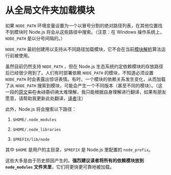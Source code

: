 # 从全局文件夹加载模块

如果 `NODE_PATH` 环境变量设置为一个以冒号分割的绝对路径列表，在其他位置找不到模块时 Node.js 将会从这些路径中搜索。（注意：在 Windows 操作系统上，`NODE_PATH` 是以分号间隔的。）

`NODE_PATH` 最初创建用以支持从不同路径加载模块，它不会在当前[模块解析](./all_together.md#)算法运行前被使用。

虽然目前仍然支持 `NODE_PATH` ，但在 Node.js 生态系统约定依赖模块的存放路径后已经很少用到了。人们有时部署依赖 `NODE_PATH` 的模块，不知道必须设置 `NODE_PATH` 时会表露出惊讶表情。有时，一个模块的依赖关系发生变化，从而加载了从 `NODE_PATH` 搜索到模块，可能会产生一个不同版本（甚至不同的模块）。（这一段的[原文](https://nodejs.org/dist/latest-v5.x/docs/api/modules.html#modules_loading_from_the_global_folders)<del>实在太过意识流</del>太难理解，我只能根据自身理解进行翻译，如果有朋友愿意，请帮助我更新此处翻译，[译者](https://github.com/Amery2010)注）

此外，Node.js 将会搜索以下路径：

1. `$HOME/.node_modules`

2. `$HOME/.node_libraries`

3. `$PREFIX/lib/node`

其中 `$HOME` 是用户的主目录，`$PREFIX` 是 Node.js 里配置的 `node_prefix`。

这些大多是由于历史原因产生的。**强烈建议读者将所有的依赖模块放到 `node_modules` 文件夹里**，它们将更快更可靠地被加载。





